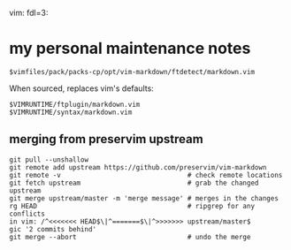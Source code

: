 vim: fdl=3:

# my personal maintenance notes
    $vimfiles/pack/packs-cp/opt/vim-markdown/ftdetect/markdown.vim

When sourced, replaces vim's defaults:

    $VIMRUNTIME/ftplugin/markdown.vim
    $VIMRUNTIME/syntax/markdown.vim

## merging from preservim upstream

    git pull --unshallow
    git remote add upstream https://github.com/preservim/vim-markdown
    git remote -v                                # check remote locations
    git fetch upstream                           # grab the changed upstream
    git merge upstream/master -m 'merge message' # merges in the changes
    rg HEAD                                      # ripgrep for any conflicts
    in vim: /^<<<<<<< HEAD$\|^=======$\|^>>>>>>> upstream/master$
    gic '2 commits behind'
    git merge --abort                            # undo the merge



